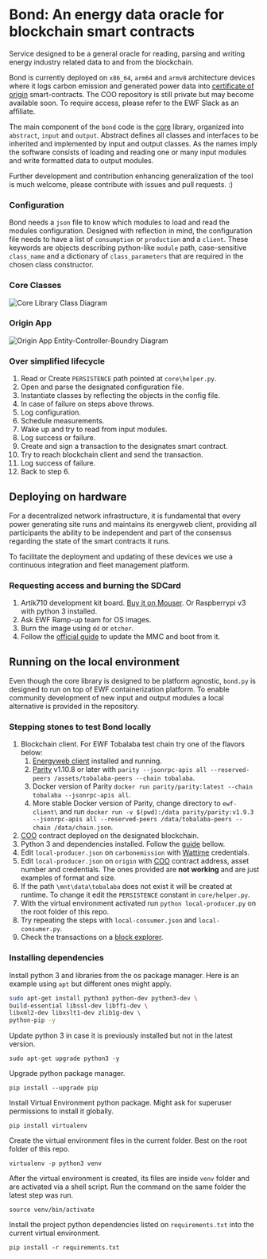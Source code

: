 # Bond: An energy data oracle for blockchain smart contracts
Service designed to be a general oracle for reading, parsing and writing energy industry related data to and from the blockchain.

Bond is currently deployed on `x86_64`, `arm64` and `armv8` architecture devices where it logs carbon emission and generated power data into [certificate of origin](https://github.com/energywebfoundation/certificate_of_origin) smart-contracts. The COO repository is still private but may become available soon. To require access, please refer to the EWF Slack as an affiliate.

The main component of the `bond` code is the [core](https://github.com/energywebfoundation/bond/tree/master/bond/core) library, organized into `abstract`, `input` and `output`. Abstract defines all classes and interfaces to be inherited and implemented by input and output classes. As the names imply the software consists of loading and reading one or many input modules and write formatted data to output modules.

Further development and contribution enhancing generalization of the tool is much welcome, please contribute with issues and pull requests. :)

### Configuration
Bond needs a `json` file to know which modules to load and read the modules configuration. Designed with reflection in mind, the configuration file needs to have a list of `consumption` or `production` and a `client`. These keywords are objects describing python-like `module` path, case-sensitive `class_name` and a dictionary of `class_parameters` that are required in the chosen class constructor.

### Core Classes
![Core Library Class Diagram](https://github.com/energywebfoundation/bond/blob/master/media/core-class-diagram.png)

### Origin App
![Origin App Entity-Controller-Boundry Diagram](https://github.com/energywebfoundation/bond/blob/master/media/origin-ecb.png)

### Over simplified lifecycle
1. Read or Create `PERSISTENCE` path pointed at `core\helper.py`.
2. Open and parse the designated configuration file.
3. Instantiate classes by reflecting the objects in the config file.
4. In case of failure on steps above throws.
5. Log configuration.
6. Schedule measurements.
7. Wake up and try to read from input modules.
8. Log success or failure.
9. Create and sign a transaction to the designates smart contract.
10. Try to reach blockchain client and send the transaction.
11. Log success of failure.
12. Back to step 6.

## Deploying on hardware
For a decentralized network infrastructure, it is fundamental that every power generating site runs and maintains its energyweb client, providing all participants the ability to be independent and part of the consensus regarding the state of the smart contracts it runs.

To facilitate the deployment and updating of these devices we use a continuous integration and fleet management platform.

### Requesting access and burning the SDCard
1. Artik710 development kit board. [Buy it on Mouser](https://www.mouser.de/ProductDetail/Samsung-ARTIK/SIP-KITNXE001?qs=sGAEpiMZZMve4%2fbfQkoj%252bITJFZOYkcE6OmmcL7bZCu8=). Or Raspberrypi v3 with python 3 installed.
2. Ask EWF Ramp-up team for OS images.
3. Burn the image using `dd` or `etcher`.
4. Follow the [official guide](https://developer.artik.io/documentation/developer-guide/update-image/updating-artik-image.html) to update the MMC and boot from it.

## Running on the local environment

Even though the core library is designed to be platform agnostic, `bond.py` is designed to run on top of EWF containerization platform. To enable community development of new input and output modules a local alternative is provided in the repository.

### Stepping stones to test Bond locally

1. Blockchain client. For EWF Tobalaba test chain try one of the flavors below:
    1. [Energyweb client](https://energyweb.org/blockchain/) installed and running.
    2. [Parity](https://github.com/paritytech/parity/releases)  v1.10.8 or later with `parity --jsonrpc-apis all --reserved-peers /assets/tobalaba-peers --chain tobalaba`.
    3. Docker version of Parity `docker run parity/parity:latest --chain tobalaba --jsonrpc-apis all`.
    4. More stable Docker version of Parity, change directory to `ewf-client\` and run `docker run -v $(pwd):/data parity/parity:v1.9.3 --jsonrpc-apis all --reserved-peers /data/tobalaba-peers --chain /data/chain.json`.
2. [COO](https://github.com/energywebfoundation/certificate_of_origin) contract deployed on the designated blockchain.
3. Python 3 and dependencies installed. Follow the [guide](#installing-dependencies) bellow.
4. Edit `local-producer.json` on `carbonemission` with [Wattime](http://watttime.org/) credentials.
5. Edit `local-producer.json` on `origin` with [COO](https://github.com/energywebfoundation/certificate_of_origin) contract address, asset number and credentials. The ones provided are **not working** and are just examples of format and size.
6. If the path `\mnt\data\tobalaba` does not exist it will be created at runtime. To change it edit the `PERSISTENCE` constant in `core/helper.py`.
7. With the virtual environment activated run `python local-producer.py` on the root folder of this repo.
8. Try repeating the steps with `local-consumer.json` and `local-consumer.py`.
9. Check the transactions on a [block explorer](https://tobalaba.etherscan.com/).

### Installing dependencies
Install python 3 and libraries from the os package manager. Here is an example using `apt` but different ones might apply.
```sh
sudo apt-get install python3 python-dev python3-dev \
build-essential libssl-dev libffi-dev \
libxml2-dev libxslt1-dev zlib1g-dev \
python-pip -y
```
Update python 3 in case it is previously installed but not in the latest version.
```
sudo apt-get upgrade python3 -y
```
Upgrade python package manager.
```
pip install --upgrade pip
```
Install Virtual Environment python package. Might ask for superuser permissions to install it globally.
```
pip install virtualenv
```
Create the virtual environment files in the current folder. Best on the root folder of this repo.
```
virtualenv -p python3 venv
```
After the virtual environment is created, its files are inside `venv` folder and are activated via a shell script. Run the command on the same folder the latest step was run.
```
source venv/bin/activate
```
Install the project python dependencies listed on `requirements.txt` into the current virtual environment.
```
pip install -r requirements.txt
```
